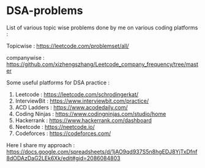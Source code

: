 # DSA-problems
List of various topic wise problems done by me on various coding platforms :

Topicwise : https://leetcode.com/problemset/all/ 

companywise : https://github.com/xizhengszhang/Leetcode_company_frequency/tree/master

Some useful platforms for DSA practice :

1. Leetcode : https://leetcode.com/schrodingerkat/
2. InterviewBit : https://www.interviewbit.com/practice/
3. ACD Ladders : https://www.acodedaily.com/
4. Coding Ninjas : https://www.codingninjas.com/studio/home
5. Hackerrank : https://www.hackerrank.com/dashboard
6. Neetcode : https://neetcode.io/
7. Codeforces : https://codeforces.com/
   
Here I share my approach : https://docs.google.com/spreadsheets/d/1jAO9qd937S5n8hgEDJ8YjTxDfnf8dODAzDaG2LEk6Xk/edit#gid=2086084803
